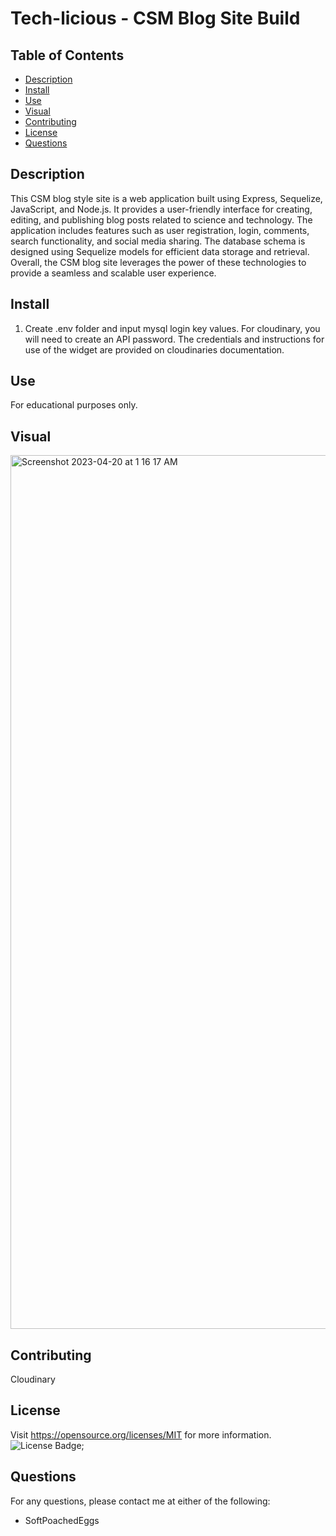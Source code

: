 # Tech-licious - CSM Blog Site Build
## Table of Contents
- [Description](#description)
- [Install](#install)
- [Use](#use)
- [Visual](#visual)
- [Contributing](#contributing)
- [License](#license)
- [Questions](#questions)

## Description
This CSM blog style site is a web application built using Express, Sequelize, JavaScript, and Node.js. It provides a user-friendly interface for creating, editing, and publishing blog posts related to science and technology. The application includes features such as user registration, login, comments, search functionality, and social media sharing. The database schema is designed using Sequelize models for efficient data storage and retrieval. Overall, the CSM blog site leverages the power of these technologies to provide a seamless and scalable user experience.
## Install
1. Create .env folder and input mysql login key values. For cloudinary, you will need to create an API password. The credentials and instructions for use of the widget are provided on cloudinaries documentation.
## Use
For educational purposes only.
## Visual
<img width="1398" alt="Screenshot 2023-04-20 at 1 16 17 AM" src="https://user-images.githubusercontent.com/115499632/233264966-73a8b032-fb39-46a9-b99e-07d829af4d80.png">

## Contributing
Cloudinary
## License
Visit https://opensource.org/licenses/MIT for more information.
![License Badge](https://img.shields.io/badge/license-MIT-orange);
## Questions
For any questions, please contact me at either of the following:
* SoftPoachedEggs
